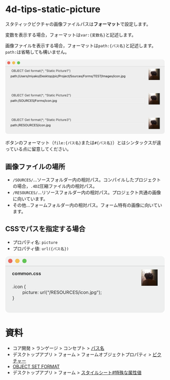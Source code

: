 # 4d-tips-static-picture

スタティックピクチャの画像ファイルパスは**フォーマット**で設定します。

変数を表示する場合，フォーマットは`var:{変数名}`と記述します。

画像ファイルを表示する場合，フォーマットは`path:{パス名}`と記述します。`path:`は省略しても構いません。

<img src="screeshot.png" width="800" />

ボタンのフォーマット（`file:{パス名}`または`#{パス名}`）とはシンタックスが違っている点に留意してください。

## 画像ファイルの場所

* `/SOURCES/`…ソースフォルダー内の相対パス。コンパイルしたプロジェクトの場合，`.4DZ`圧縮ファイル内の相対パス。
* `/RESOURCES/`…リソースフォルダー内の相対パス。プロジェクト共通の画像に向いています。
* その他…フォームフォルダー内の相対パス。フォーム特有の画像に向いています。

## CSSでパスを指定する場合

* プロパティ名: `picture`
* プロパティ値: `url({パス名})`

<img src="css.png" width="600" />

# 資料

* コア開発 > ランゲージ > コンセプト > [パス名](https://developer.4d.com/docs/ja/Concepts/paths/)
* デスクトップアプリ > フォーム > フォームオブジェクトプロパティ > [ピクチャー](https://developer.4d.com/docs/ja/FormObjects/propertiesPicture/)
* [OBJECT SET FORMAT](https://doc.4d.com/4Dv20R4/4D/20-R4/OBJECT-SET-FORMAT.301-6656560.ja.html)
* デスクトップアプリ > フォーム > [スタイルシート#特殊な属性値](https://developer.4d.com/docs/ja/FormEditor/stylesheets/#特殊な属性値)
